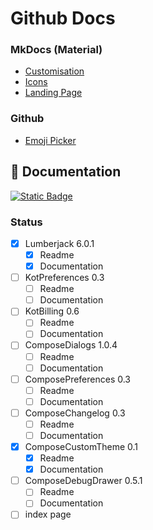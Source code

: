 # Github Docs

### MkDocs (Material)

* [Customisation](https://squidfunk.github.io/mkdocs-material/setup/)
* [Icons](https://squidfunk.github.io/mkdocs-material/reference/icons-emojis/?h=icons)
* [Landing Page](https://github.com/squidfunk/mkdocs-material/issues/1996)

### Github

* [Emoji Picker](https://github-emoji-picker.rickstaa.dev/)

## :book: Documentation

[![Static Badge](https://img.shields.io/badge/Open%20Github%20Docs-lightgreen?style=for-the-badge&logo=github&logoColor=black)](https://mflisar.github.io/github-docs/)

### Status

- [x] Lumberjack 6.0.1
  - [x] Readme
  - [x] Documentation
- [ ] KotPreferences 0.3
  - [ ] Readme
  - [ ] Documentation
- [ ] KotBilling 0.6
  - [ ] Readme
  - [ ] Documentation

- [ ] ComposeDialogs 1.0.4
  - [ ] Readme
  - [ ] Documentation
- [ ] ComposePreferences 0.3
  - [ ] Readme
  - [ ] Documentation
- [ ] ComposeChangelog 0.3
  - [ ] Readme
  - [ ] Documentation
- [x] ComposeCustomTheme 0.1
  - [x] Readme
  - [x] Documentation
- [ ] ComposeDebugDrawer 0.5.1
  - [ ] Readme
  - [ ] Documentation
  
- [ ] index page
